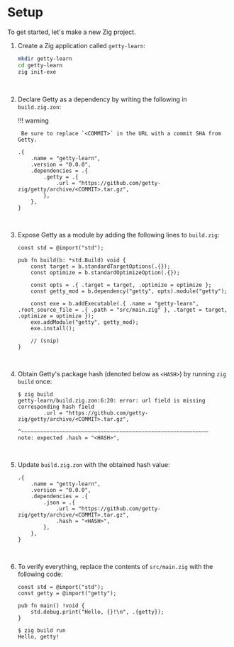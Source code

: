 # Setup

To get started, let's make a new Zig project.

1. Create a Zig application called `getty-learn`:

    ```sh title="Shell session"
    mkdir getty-learn
    cd getty-learn
    zig init-exe
    ```
&nbsp;

2. Declare Getty as a dependency by writing the following in `build.zig.zon`:

    !!! warning

        Be sure to replace `<COMMIT>` in the URL with a commit SHA from Getty.

    ```zig title="<code>build.zig.zon</code>"
    .{
        .name = "getty-learn",
        .version = "0.0.0",
        .dependencies = .{
            .getty = .{
                .url = "https://github.com/getty-zig/getty/archive/<COMMIT>.tar.gz",
            },
        },
    }
    ```
&nbsp;

3. Expose Getty as a module by adding the following lines to `build.zig`:

    ```zig title="<code>build.zig</code>" hl_lines="7-8 11"
    const std = @import("std");

    pub fn build(b: *std.Build) void {
        const target = b.standardTargetOptions(.{});
        const optimize = b.standardOptimizeOption(.{});

        const opts = .{ .target = target, .optimize = optimize };
        const getty_mod = b.dependency("getty", opts).module("getty");

        const exe = b.addExecutable(.{ .name = "getty-learn", .root_source_file = .{ .path = "src/main.zig" }, .target = target, .optimize = optimize });
        exe.addModule("getty", getty_mod);
        exe.install();

        // (snip)
    }
    ```
&nbsp;

4. Obtain Getty's package hash (denoted below as `<HASH>`) by running `zig build` once:

    ```console title="Shell session"
    $ zig build
    getty-learn/build.zig.zon:6:20: error: url field is missing corresponding hash field
            .url = "https://github.com/getty-zig/getty/archive/<COMMIT>.tar.gz",
                   ^~~~~~~~~~~~~~~~~~~~~~~~~~~~~~~~~~~~~~~~~~~~~~~~~~~~~~~~~~~~
    note: expected .hash = "<HASH>",
    ```
&nbsp;

5. Update `build.zig.zon` with the obtained hash value:

    ```zig title="<code>build.zig.zon</code>" hl_lines="7"
    .{
        .name = "getty-learn",
        .version = "0.0.0",
        .dependencies = .{
            .json = .{
                .url = "https://github.com/getty-zig/getty/archive/<COMMIT>.tar.gz",
                .hash = "<HASH>",
            },
        },
    }
    ```
&nbsp;

6. To verify everything, replace the contents of `src/main.zig` with the following code:

    ```zig title="<code>src/main.zig</code>"
    const std = @import("std");
    const getty = @import("getty");

    pub fn main() !void {
        std.debug.print("Hello, {}!\n", .{getty});
    }
    ```

    ```console title="Shell session"
    $ zig build run
    Hello, getty!
    ```
